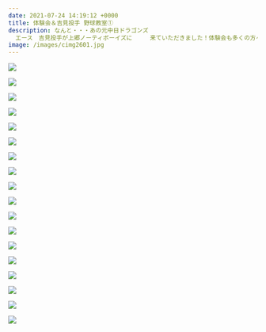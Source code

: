 ```yaml
---
date: 2021-07-24 14:19:12 +0000
title: 体験会＆吉見投手 野球教室①
description: なんと・・・あの元中日ドラゴンズ
  エース　吉見投手が上郷ノーティボーイズに　　　来ていただきました！体験会も多くの方々が参加して頂き、　　　　　　　　暑い中ケガ人も出ることなく、無事終える事ができました！今回をきっかけに　　沢山の子ども達が入団してくれる事を願っています。
image: /images/cimg2601.jpg
---
```

![](/images/cimg2477.jpg)

![](/images/cimg2553.jpg)

![](/images/cimg2478.jpg)

![](/images/cimg2479.jpg)

![](/images/cimg2481.jpg)

![](/images/cimg2485.jpg)

![](/images/cimg2486.jpg)

![](/images/cimg2487.jpg)

![](/images/cimg2490.jpg)

![](/images/cimg2501.jpg)

![](/images/cimg2523.jpg)

![](/images/cimg2524.jpg)

![](/images/cimg2517.jpg)

![](/images/cimg2535.jpg)

![](/images/cimg2538.jpg)

![](/images/cimg2537.jpg)

![](/images/cimg2540.jpg)

![](/images/cimg2531.jpg)